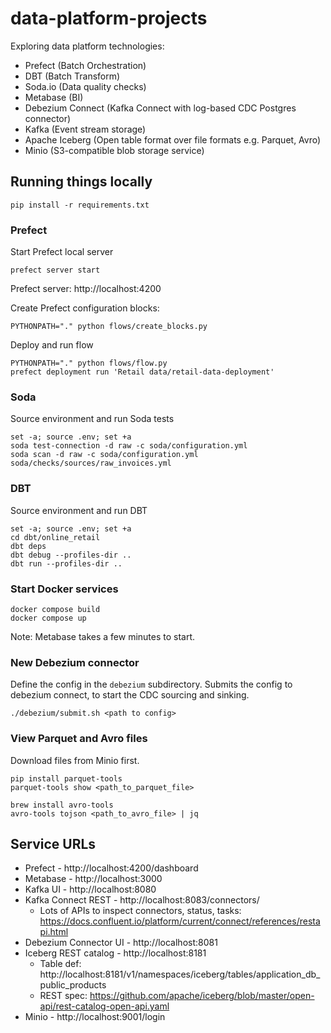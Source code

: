 # data-platform-projects

Exploring data platform technologies:

- Prefect (Batch Orchestration)
- DBT (Batch Transform)
- Soda.io (Data quality checks)
- Metabase (BI)
- Debezium Connect (Kafka Connect with log-based CDC Postgres connector)
- Kafka (Event stream storage)
- Apache Iceberg (Open table format over file formats e.g. Parquet, Avro)
- Minio (S3-compatible blob storage service)


## Running things locally
```
pip install -r requirements.txt
```

### Prefect
Start Prefect local server
```
prefect server start
```
Prefect server: http://localhost:4200

Create Prefect configuration blocks:
```
PYTHONPATH="." python flows/create_blocks.py
```

Deploy and run flow
```
PYTHONPATH="." python flows/flow.py
prefect deployment run 'Retail data/retail-data-deployment'
```

### Soda
Source environment and run Soda tests
```
set -a; source .env; set +a
soda test-connection -d raw -c soda/configuration.yml
soda scan -d raw -c soda/configuration.yml soda/checks/sources/raw_invoices.yml
```

### DBT
Source environment and run DBT
```
set -a; source .env; set +a
cd dbt/online_retail
dbt deps
dbt debug --profiles-dir ..
dbt run --profiles-dir ..
```

### Start Docker services

```
docker compose build
docker compose up
```

Note: Metabase takes a few minutes to start.

### New Debezium connector

Define the config in the `debezium` subdirectory. Submits the config to debezium connect,
to start the CDC sourcing and sinking.

```
./debezium/submit.sh <path to config>
```

### View Parquet and Avro files
Download files from Minio first.

```
pip install parquet-tools
parquet-tools show <path_to_parquet_file>
```

```
brew install avro-tools
avro-tools tojson <path_to_avro_file> | jq
```


## Service URLs
- Prefect - http://localhost:4200/dashboard
- Metabase - http://localhost:3000
- Kafka UI - http://localhost:8080
- Kafka Connect REST - http://localhost:8083/connectors/
    - Lots of APIs to inspect connectors, status, tasks: https://docs.confluent.io/platform/current/connect/references/restapi.html
- Debezium Connector UI - http://localhost:8081
- Iceberg REST catalog - http://localhost:8181
    - Table def: http://localhost:8181/v1/namespaces/iceberg/tables/application_db_public_products
    - REST spec: https://github.com/apache/iceberg/blob/master/open-api/rest-catalog-open-api.yaml
- Minio - http://localhost:9001/login